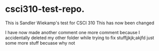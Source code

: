 # csci310-test-repo.
This is Sandler Wiekamp's test for CSCI 310
This has now been changed

I have now made another comment
one more comment because I accidentally deleted my other folder while trying to fix stuffjjkjk;akjfd just some more stuff becuase why not